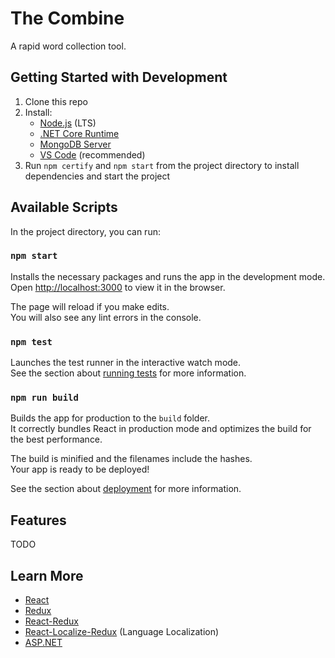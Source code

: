 # The Combine

A rapid word collection tool.

## Getting Started with Development

1. Clone this repo 
2. Install: 
    * [Node.js](https://nodejs.org/en/) (LTS)
    * [.NET Core Runtime](https://dotnet.microsoft.com/download)
    * [MongoDB Server](https://www.mongodb.com/download-center/community)
    * [VS Code](https://code.visualstudio.com/download) (recommended)
3. Run `npm certify` and `npm start` from the project directory to install dependencies and start the project

## Available Scripts

In the project directory, you can run:

### `npm start`

Installs the necessary packages and runs the app in the development mode.<br>
Open [http://localhost:3000](http://localhost:3000) to view it in the browser.

The page will reload if you make edits.<br>
You will also see any lint errors in the console.

### `npm test`

Launches the test runner in the interactive watch mode.<br>
See the section about [running tests](https://facebook.github.io/create-react-app/docs/running-tests) for more information.

### `npm run build`

Builds the app for production to the `build` folder.<br>
It correctly bundles React in production mode and optimizes the build for the best performance.

The build is minified and the filenames include the hashes.<br>
Your app is ready to be deployed!

See the section about [deployment](https://facebook.github.io/create-react-app/docs/deployment) for more information.

## Features

TODO

## Learn More

* [React](https://reactjs.org/)  
* [Redux](https://redux.js.org/)  
* [React-Redux](https://redux.js.org/basics/usage-with-react)  
* [React-Localize-Redux](https://ryandrewjohnson.github.io/react-localize-redux/) (Language Localization)  
* [ASP.NET](https://docs.microsoft.com/en-us/aspnet/core/getting-started/?view=aspnetcore-2.2)
